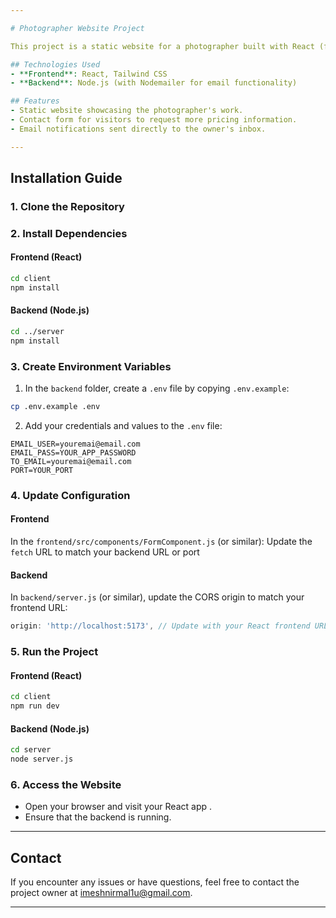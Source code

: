 ```yaml
---

# Photographer Website Project

This project is a static website for a photographer built with React (frontend) and Node.js (backend). It includes a mail feature for users to contact the owner to request more pricing information.

## Technologies Used
- **Frontend**: React, Tailwind CSS
- **Backend**: Node.js (with Nodemailer for email functionality)

## Features
- Static website showcasing the photographer's work.
- Contact form for visitors to request more pricing information.
- Email notifications sent directly to the owner's inbox.

---
```


## Installation Guide

### 1. Clone the Repository

### 2. Install Dependencies

#### Frontend (React)
```bash
cd client
npm install
```

#### Backend (Node.js)
```bash
cd ../server
npm install
```

### 3. Create Environment Variables

1. In the `backend` folder, create a `.env` file by copying `.env.example`:
```bash
cp .env.example .env
```

2. Add your credentials and values to the `.env` file:
```env
EMAIL_USER=youremai@email.com
EMAIL_PASS=YOUR_APP_PASSWORD
TO_EMAIL=youremai@email.com
PORT=YOUR_PORT
```

### 4. Update Configuration

#### Frontend

In the `frontend/src/components/FormComponent.js` (or similar):
Update the `fetch` URL to match your backend URL or port

#### Backend

In `backend/server.js` (or similar), update the CORS origin to match your frontend URL:
```javascript
origin: 'http://localhost:5173', // Update with your React frontend URL
```

### 5. Run the Project

#### Frontend (React)
```bash
cd client
npm run dev
```

#### Backend (Node.js)
```bash
cd server
node server.js
```

### 6. Access the Website

- Open your browser and visit your React app .
- Ensure that the backend is running.

---

## Contact

If you encounter any issues or have questions, feel free to contact the project owner at imeshnirmal1u@gmail.com.

---
